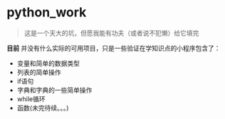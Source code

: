 # python_work
>这是一个天大的坑，但愿我能有功夫（或者说不犯懒）给它填完

**目前** 并没有什么实际的可用项目，只是一些验证在学知识点的小程序包含了：
- 变量和简单的数据类型
- 列表的简单操作
- if语句
- 字典和字典的一些简单操作
- while循环
- 函数(未完待续。。。)
